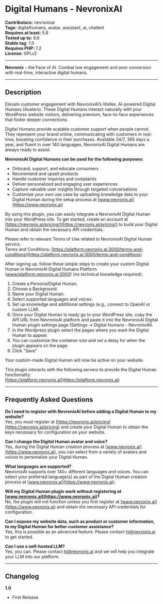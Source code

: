 # Digital Humans - NevronixAI

**Contributors:** nevronixai  
**Tags:** digitalhumans, avatar, assistant, ai, chatbot  
**Requires at least:** 5.8  
**Tested up to:** 6.6  
**Stable tag:** 1.0  
**Requires PHP:** 7.2  
**License:** GPLv2  

---

**Nevronix** - the Face of AI. Combat low engagement and poor conversion with real-time, interactive digital humans.

---

## Description

Elevate customer engagement with NevronixAI’s lifelike, AI-powered Digital Humans (Avatars). These Digital Humans interact naturally with your WordPress website visitors, delivering premium, face-to-face experiences that foster deeper connections.

Digital Humans provide scalable customer support when people cannot. They represent your brand online, communicating with customers in real-time, boosting confidence in their purchases. Available 24/7, 365 days a year, and fluent in over 140 languages, NevronixAI Digital Humans are always ready to assist.

**NevronixAI Digital Humans can be used for the following purposes:**
- Onboard, support, and educate consumers
- Recommend and upsell products
- Handle customer inquiries and complaints
- Deliver personalized and engaging user experiences
- Capture valuable user insights through targeted conversations
- Customize your own use case by uploading knowledge data to your Digital Human during the setup process at [www.nevronix.ai](https://www.nevronix.ai)

By using this plugin, you can easily integrate a NevronixAI Digital Human into your WordPress site. To get started, create an account at [https://nevronix.ai/pricing/](https://nevronix.ai/pricing/) to build your Digital Human and obtain the necessary API credentials.

Please refer to relevant Terms of Use related to NevronixAI Digital Human service.  
Terms and Conditions: [https://platform.nevronix.ai:3000/terms-and-conditions](https://platform.nevronix.ai:3000/terms-and-conditions)

After signing up, follow these simple steps to create your custom Digital Human in NevronixAI Digital Humans Platform ([www/platform.nevronix.ai:3000](http://www/platform.nevronix.ai:3000)) (no technical knowledge required):

1. Create a Persona/Digital Human.
2. Choose a Background.
3. Name your Digital Human.
4. Select supported languages and voices.
5. Set up knowledge and additional settings (e.g., connect to OpenAI or custom LLM).
6. Once your Digital Human is ready go to your WordPress site, copy the API URL from NevronixAI platform and paste it into the NevronixAI Digital Human plugin settings page (Settings -> Digital Humans - NevronixAI).
7. In the Wordpress plugin select the pages where you want the Digital Human to appear.
8. You can customize the container size and set a delay for when the plugin appears on the page.
9. Click "Save" 

Your custom-made Digital Human will now be active on your website.

This plugin interacts with the following servers to provide the Digital Human functionality:  
[https://platform.nevronix.ai](https://platform.nevronix.ai)

---

## Frequently Asked Questions

**Do I need to register with NevronixAI before adding a Digital Human to my website?**  
Yes, you must register at [https://nevronix.ai/pricing](https://nevronix.ai/pricing) and create your Digital Human to obtain the keys necessary for configuration on your website.

**Can I change the Digital Human avatar and voice?**  
Yes, during the Digital Human creation process at [www.nevronix.ai](https://www.nevronix.ai), you can select from a variety of avatars and voices to personalize your Digital Human.

**What languages are supported?**  
NevronixAI supports over 140+ different languages and voices. You can select your preferred language(s) as part of the Digital Human creation process at [www.nevronix.ai](https://www.nevronix.ai).

**Will my Digital Human plugin work without registering at [www.nevronix.ai](https://www.nevronix.ai)?**  
No, the plugin will not function unless you first register at [www.nevronix.ai](https://www.nevronix.ai) and obtain the necessary API credentials for configuration.

**Can I expose my website data, such as product or customer information, to my Digital Human for better customer assistance?**  
Yes, this is possible as an advanced feature. Please contact [hi@nevronix.ai](mailto:hi@nevronix.ai) to get started.

**Can I use a self-hosted LLM?**  
Yes, you can. Please contact [hi@nevronix.ai](mailto:hi@nevronix.ai) and we will help you integrate your LLM into our platform.

---

## Changelog

**1.0**  
* First Release.
